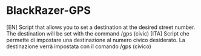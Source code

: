 # BlackRazer-GPS
[EN] Script that allows you to set a destination at the desired street number. The destination will be set with the command /gps (civic)
[ITA] Script che permette di impostare una destinazione al numero civico desiderato. La destinazione verrà impostata con il comando /gps (civico)
